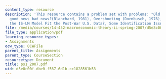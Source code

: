 ```yaml
---
content_type: resource
description: 'This resource contains a problem set with problems: "Old Macro": Are
  good news bad news?(Blanchard, 1981), Overshooting (Dornbusch, 1976), How Well Does
  the IS-LM Model Fit the Post-War U.S. Data?, Some Identification Issues, and Results.'
file: /media/courses/14-452-macroeconomic-theory-ii-spring-2007/d5e8c00fdbe0f5676d1bcc1828561b58_ps1_2007.pdf
file_type: application/pdf
learning_resource_types:
- Assignments
ocw_type: OCWFile
parent_title: Assignments
parent_type: CourseSection
resourcetype: Document
title: ps1_2007.pdf
uid: d5e8c00f-dbe0-f567-6d1b-cc1828561b58
---
```

